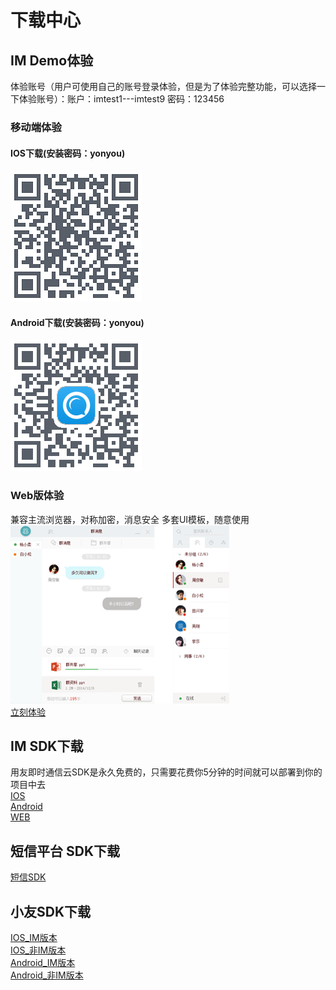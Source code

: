 # 下载中心

## IM Demo体验
体验账号（用户可使用自己的账号登录体验，但是为了体验完整功能，可以选择一下体验账号）：账户：imtest1---imtest9 密码：123456
### 移动端体验
#### IOS下载(安装密码：yonyou)
![iosdemo](./image/iosdemo.png)
#### Android下载(安装密码：yonyou)
![androiddemo](./image/androiddemo.png)
### Web版体验
兼容主流浏览器，对称加密，消息安全
多套UI模板，随意使用<br/>
![web_chat](./image/web_chat.png)<br/>
[立刻体验](https://im.yonyou.com/web/demo/index.html "立刻体验")

## IM SDK下载
用友即时通信云SDK是永久免费的，只需要花费你5分钟的时间就可以部署到你的项目中去<br/>
[IOS](https://iuapcdn.yonyoucloud.com/download/IMSDK-IOS.zip "IOSSDK")<br/>
[Android](https://iuapcdn.yonyoucloud.com/download/YYImSdk.zip "AndroidSDK")<br/>
[WEB](https://github.com/iuap-design/YYIMSDK/blob/master/dist/YYIMSDK.min.js "WEBSDK")
## 短信平台 SDK下载
[短信SDK](https://iuapcdn.yonyoucloud.com/download/usms-sdk.zip "短信SDK")
## 小友SDK下载
[IOS_IM版本](https://iuapcdn.yonyoucloud.com/download/XiaoYou_IOS_IM.zip "IOSIM版本")<br/>
[IOS_非IM版本](https://iuapcdn.yonyoucloud.com/download/XiaoYou_IOS_NOIM.zip "IOS非IM版本")<br/>
[Android_IM版本](https://iuapcdn.yonyoucloud.com/download/AndroidIM版SDK.zip "AndroidIM版本")<br/>
[Android_非IM版本](https://iuapcdn.yonyoucloud.com/download/Android-非IM版SDK.zip "Android非IM版本")